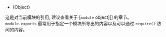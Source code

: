 <!-- YAML
added: v0.1.16
-->

<!-- type=var -->

* {Object}

这是对当前模块的引用, 建议查看关于 [`module` object][] 的章节。`module.exports` 最常用于指定一个模块所导出的内容以及可以通过 `require()` 访问的内容。

